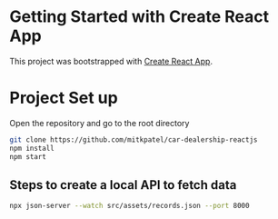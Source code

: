 # Getting Started with Create React App

This project was bootstrapped with [Create React App](https://github.com/facebook/create-react-app).

# Project Set up

Open the repository and go to the root directory

```bash
git clone https://github.com/mitkpatel/car-dealership-reactjs
npm install
npm start
```

## Steps to create a local API to fetch data

```bash
npx json-server --watch src/assets/records.json --port 8000
```

